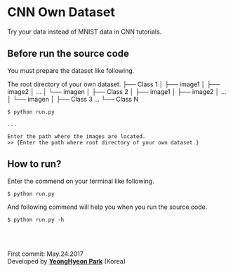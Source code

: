 CNN Own Dataset
===============

<p>Try your data instead of MNIST data in CNN tutorials.</p>

Before run the source code
-------------------------
You must prepare the dataset like following.  

The root directory of your own dataset.
├── Class 1
│   ├── image1
│   ├── image2
│   ...
│   └── imagen
│
├── Class 2
│   ├── image1
│   ├── image2
│   ...
│   └── imagen
│
├── Class 3
...
└── Class N

```
$ python run.py

...

Enter the path where the images are located.
>> {Enter the path where root directory of your own dataset.}
```

How to run?
-----------
Enter the commend on your terminal like following.  
```
$ python run.py
```

And following commend will help you when you run the source code.
```
$ python run.py -h
```



</br></br>
<p>
First commit: May.24.2017</br>
Developed by <a href="https://github.com/YeongHyeon"><strong>YeongHyeon Park</strong><a> (Korea)</br>
</p>
